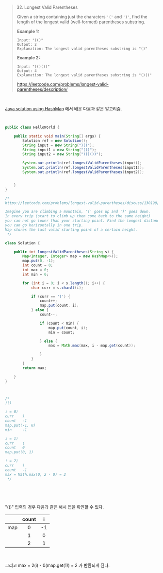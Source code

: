 <br>

> 32. Longest Valid Parentheses
>
> Given a string containing just the characters `'('` and `')'`, find the length of the longest valid (well-formed) parentheses substring.
>
> **Example 1:**
>
> ```
> Input: "(()"
> Output: 2
> Explanation: The longest valid parentheses substring is "()"
> ```
>
> **Example 2:**
>
> ```
> Input: ")()())"
> Output: 4
> Explanation: The longest valid parentheses substring is "()()"
> ```
>
> https://leetcode.com/problems/longest-valid-parentheses/description/

<br>

[Java solution using HashMap](https://leetcode.com/problems/longest-valid-parentheses/discuss/130199/Java-solution-using-HashMap) 에서 배운 다음과 같은 알고리즘.

<br>

```Java
public class HelloWorld {

    public static void main(String[] args) {
        Solution ref = new Solution();
        String input = new String(")()");
        String input1 = new String("(()");
        String input2 = new String(")()())");

        System.out.println(ref.longestValidParentheses(input));
        System.out.println(ref.longestValidParentheses(input1));
        System.out.println(ref.longestValidParentheses(input2));


    }
}

/*
https://leetcode.com/problems/longest-valid-parentheses/discuss/130199/Java-solution-using-HashMap

Imagine you are climbing a mountain, '(' goes up and ')' goes down.
In every trip (start to climb up then come back to the same height)
you can not go lower than your starting point. Find the longest distance
you can go horizontally in one trip.
Map stores the last valid starting point of a certain height.
 */

class Solution {

    public int longestValidParentheses(String s) {
        Map<Integer, Integer> map = new HashMap<>();
        map.put(0, -1);
        int count = 0;
        int max = 0;
        int min = 0;

        for (int i = 0; i < s.length(); i++) {
            char curr = s.charAt(i);

            if (curr == '(') {
                count++;
                map.put(count, i);
            } else {
                count--;

                if (count < min) {
                    map.put(count, i);
                    min = count;

                } else {
                    max = Math.max(max, i - map.get(count));

                }
            }
        }
        return max;

    }
}



/*
)()

i = 0)
curr    )
count   -1
map.put(-1, 0)
min     -1

i = 1)
curr    (
count   0
map.put(0, 1)

i = 2)
curr    )
count   -1
max = Math.max(0, 2 - 0) = 2
 */




```

<br>

"(()" 입력의 경우 다음과 같은 해시 맵을 확인할 수 있다.



|      | count |  i   |
| :--: | :---: | :--: |
| map  |   0   |  -1  |
|      |   1   |  0   |
|      |   2   |  1   |

<br>

그리고 max = 2(i) - 0(map.get(1)) = 2 가 반환되게 된다.


